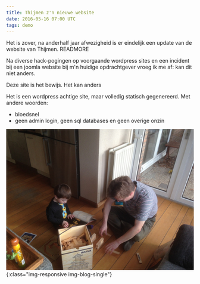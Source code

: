 ```yaml
---
title: Thijmen z'n nieuwe website
date: 2016-05-16 07:00 UTC
tags: demo
---
```


Het is zover, na anderhalf jaar afwezigheid is er eindelijk een update van de website van Thijmen.
READMORE

Na diverse hack-pogingen op voorgaande wordpress sites en een incident bij een joomla website bij m'n huidige opdrachtgever vroeg ik me af: kan dit niet anders.

Deze site is het bewijs. Het kan anders

Het is een wordpress achtige site, maar volledig statisch gegenereerd. Met andere woorden:
- bloedsnel
- geen admin login, geen sql databases en geen overige onzin

 
![](2016-05-16-thijmensblog/thumbnail.jpg){:class="img-responsive img-blog-single"}
